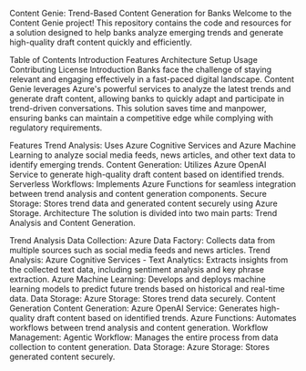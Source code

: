 
Content Genie: Trend-Based Content Generation for Banks
Welcome to the Content Genie project! This repository contains the code and resources for a solution designed to help banks analyze emerging trends and generate high-quality draft content quickly and efficiently.

Table of Contents
Introduction
Features
Architecture
Setup
Usage
Contributing
License
Introduction
Banks face the challenge of staying relevant and engaging effectively in a fast-paced digital landscape. Content Genie leverages Azure's powerful services to analyze the latest trends and generate draft content, allowing banks to quickly adapt and participate in trend-driven conversations. This solution saves time and manpower, ensuring banks can maintain a competitive edge while complying with regulatory requirements.

Features
Trend Analysis: Uses Azure Cognitive Services and Azure Machine Learning to analyze social media feeds, news articles, and other text data to identify emerging trends.
Content Generation: Utilizes Azure OpenAI Service to generate high-quality draft content based on identified trends.
Serverless Workflows: Implements Azure Functions for seamless integration between trend analysis and content generation components.
Secure Storage: Stores trend data and generated content securely using Azure Storage.
Architecture
The solution is divided into two main parts: Trend Analysis and Content Generation.

Trend Analysis
Data Collection:
Azure Data Factory: Collects data from multiple sources such as social media feeds and news articles.
Trend Analysis:
Azure Cognitive Services - Text Analytics: Extracts insights from the collected text data, including sentiment analysis and key phrase extraction.
Azure Machine Learning: Develops and deploys machine learning models to predict future trends based on historical and real-time data.
Data Storage:
Azure Storage: Stores trend data securely.
Content Generation
Content Generation:
Azure OpenAI Service: Generates high-quality draft content based on identified trends.
Azure Functions: Automates workflows between trend analysis and content generation.
Workflow Management:
Agentic Workflow: Manages the entire process from data collection to content generation.
Data Storage:
Azure Storage: Stores generated content securely.
